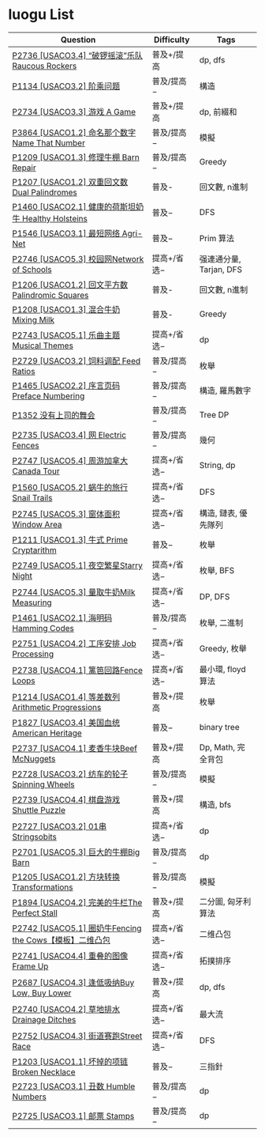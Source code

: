 # luogu List

| Question | Difficulty | Tags |
|---|---|---|
| [P2736 [USACO3.4] “破锣摇滚”乐队 Raucous Rockers](./luogu/P2736%20[USACO3.4]%20“破锣摇滚”乐队%20Raucous%20Rockers.md) | 普及+/提高 | dp, dfs |
| [P1134 [USACO3.2] 阶乘问题](./luogu/P1134%20[USACO3.2]%20阶乘问题.md) | 普及/提高− | 構造 |
| [P2734 [USACO3.3] 游戏 A Game](./luogu/P2734%20[USACO3.3]%20游戏%20A%20Game.md) | 普及+/提高 | dp, 前綴和 |
| [P3864 [USACO1.2] 命名那个数字 Name That Number](./luogu/P3864%20[USACO1.2]%20命名那个数字%20Name%20That%20Number.md) | 普及/提高− | 模擬 |
| [P1209 [USACO1.3] 修理牛棚 Barn Repair](./luogu/P1209%20[USACO1.3]%20修理牛棚%20Barn%20Repair.md) | 普及/提高− | Greedy |
| [P1207 [USACO1.2] 双重回文数 Dual Palindromes](./luogu/P1207%20[USACO1.2]%20双重回文数%20Dual%20Palindromes.md) | 普及- | 回文數, n進制 |
| [P1460 [USACO2.1] 健康的荷斯坦奶牛 Healthy Holsteins](./luogu/P1460%20[USACO2.1]%20健康的荷斯坦奶牛%20Healthy%20Holsteins.md) | 普及− | DFS |
| [P1546 [USACO3.1] 最短网络 Agri-Net](./luogu/P1546%20[USACO3.1]%20最短网络%20Agri-Net.md) | 普及− | Prim 算法 |
| [P2746 [USACO5.3] 校园网Network of Schools](./luogu/P2746%20[USACO5.3]%20校园网Network%20of%20Schools.md) | 提高+/省选− | 强連通分量, Tarjan, DFS |
| [P1206 [USACO1.2] 回文平方数 Palindromic Squares](./luogu/P1206%20[USACO1.2]%20回文平方数%20Palindromic%20Squares.md) | 普及- | 回文數, n進制 |
| [P1208 [USACO1.3] 混合牛奶 Mixing Milk](./luogu/P1208%20[USACO1.3]%20混合牛奶%20Mixing%20Milk.md) | 普及- | Greedy |
| [P2743 [USACO5.1] 乐曲主题Musical Themes](./luogu/P2743%20[USACO5.1]%20乐曲主题Musical%20Themes.md) | 提高+/省选− | dp |
| [P2729 [USACO3.2] 饲料调配 Feed Ratios](./luogu/P2729%20[USACO3.2]%20饲料调配%20Feed%20Ratios.md) | 普及/提高− | 枚舉 |
| [P1465 [USACO2.2] 序言页码 Preface Numbering](./luogu/P1465%20[USACO2.2]%20序言页码%20Preface%20Numbering.md) | 普及/提高− | 構造, 羅馬數字 |
| [P1352 没有上司的舞会](./luogu/P1352%20没有上司的舞会.md) | 普及/提高− | Tree DP |
| [P2735 [USACO3.4] 网 Electric Fences](./luogu/P2735%20[USACO3.4]%20网%20Electric%20Fences.md) | 普及/提高− | 幾何 |
| [P2747 [USACO5.4] 周游加拿大Canada Tour](./luogu/P2747%20[USACO5.4]%20周游加拿大Canada%20Tour.md) | 提高+/省选− | String, dp |
| [P1560 [USACO5.2] 蜗牛的旅行Snail Trails](./luogu/P1560%20[USACO5.2]%20蜗牛的旅行Snail%20Trails.md) | 提高+/省选− | DFS |
| [P2745 [USACO5.3] 窗体面积Window Area](./luogu/P2745%20[USACO5.3]%20窗体面积Window%20Area.md) | 提高+/省选− | 構造, 鏈表, 優先隊列 |
| [P1211 [USACO1.3] 牛式 Prime Cryptarithm](./luogu/P1211%20[USACO1.3]%20牛式%20Prime%20Cryptarithm.md) | 普及− | 枚舉 |
| [P2749 [USACO5.1] 夜空繁星Starry Night](./luogu/P2749%20[USACO5.1]%20夜空繁星Starry%20Night.md) | 提高+/省选− | 枚舉, BFS |
| [P2744 [USACO5.3] 量取牛奶Milk Measuring](./luogu/P2744%20[USACO5.3]%20量取牛奶Milk%20Measuring.md) | 提高+/省选− | DP, DFS |
| [P1461 [USACO2.1] 海明码 Hamming Codes](./luogu/P1461%20[USACO2.1]%20海明码%20Hamming%20Codes.md) | 普及/提高− | 枚舉, 二進制 |
| [P2751 [USACO4.2] 工序安排 Job Processing](./luogu/P2751%20[USACO4.2]%20工序安排%20Job%20Processing.md) | 提高+/省选− | Greedy, 枚舉 |
| [P2738 [USACO4.1] 篱笆回路Fence Loops](./luogu/P2738%20[USACO4.1]%20篱笆回路Fence%20Loops.md) | 提高+/省选− | 最小環, floyd算法 |
| [P1214 [USACO1.4] 等差数列 Arithmetic Progressions](./luogu/P1214%20[USACO1.4]%20等差数列%20Arithmetic%20Progressions.md) | 普及+/提高 | 枚舉 |
| [P1827 [USACO3.4] 美国血统 American Heritage](./luogu/P1827%20[USACO3.4]%20美国血统%20American%20Heritage.md) | 普及− | binary tree |
| [P2737 [USACO4.1] 麦香牛块Beef McNuggets](./luogu/P2737%20[USACO4.1]%20麦香牛块Beef%20McNuggets.md) | 普及+/提高 | Dp, Math, 完全背包 |
| [P2728 [USACO3.2] 纺车的轮子 Spinning Wheels](./luogu/P2728%20[USACO3.2]%20纺车的轮子%20Spinning%20Wheels.md) | 普及/提高− | 模擬 |
| [P2739 [USACO4.4] 棋盘游戏Shuttle Puzzle](./luogu/P2739%20[USACO4.4]%20棋盘游戏Shuttle%20Puzzle.md) | 普及+/提高 | 構造, bfs |
| [P2727 [USACO3.2] 01串 Stringsobits](./luogu/P2727%20[USACO3.2]%2001串%20Stringsobits.md) | 提高+/省选− | dp |
| [P2701 [USACO5.3] 巨大的牛棚Big Barn](./luogu/P2701%20[USACO5.3]%20巨大的牛棚Big%20Barn.md) | 普及/提高− | dp |
| [P1205 [USACO1.2] 方块转换 Transformations](./luogu/P1205%20[USACO1.2]%20方块转换%20Transformations.md) | 普及/提高− | 模擬 |
| [P1894 [USACO4.2] 完美的牛栏The Perfect Stall](./luogu/P1894%20[USACO4.2]%20完美的牛栏The%20Perfect%20Stall.md) | 普及+/提高 | 二分圖, 匈牙利算法 |
| [P2742 [USACO5.1] 圈奶牛Fencing the Cows【模板】二维凸包](./luogu/P2742%20[USACO5.1]%20圈奶牛Fencing%20the%20Cows【模板】二维凸包.md) | 提高+/省选− | 二维凸包 |
| [P2741 [USACO4.4] 重叠的图像Frame Up](./luogu/P2741%20[USACO4.4]%20重叠的图像Frame%20Up.md) | 提高+/省选− | 拓撲排序 |
| [P2687 [USACO4.3] 逢低吸纳Buy Low, Buy Lower](./luogu/P2687%20[USACO4.3]%20逢低吸纳Buy%20Low,%20Buy%20Lower.md) | 普及+/提高 | dp, dfs |
| [P2740 [USACO4.2] 草地排水Drainage Ditches](./luogu/P2740%20[USACO4.2]%20草地排水Drainage%20Ditches.md) | 提高+/省选− | 最大流 |
| [P2752 [USACO4.3] 街道赛跑Street Race](./luogu/P2752%20[USACO4.3]%20街道赛跑Street%20Race.md) | 提高+/省选− | DFS |
| [P1203 [USACO1.1] 坏掉的项链 Broken Necklace](./luogu/P1203%20[USACO1.1]%20坏掉的项链%20Broken%20Necklace.md) | 普及− | 三指針 |
| [P2723 [USACO3.1] 丑数 Humble Numbers](./luogu/P2723%20[USACO3.1]%20丑数%20Humble%20Numbers.md) | 普及/提高− | dp |
| [P2725 [USACO3.1] 邮票 Stamps](./luogu/P2725%20[USACO3.1]%20邮票%20Stamps.md) | 普及/提高− | dp |
